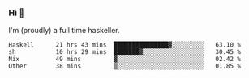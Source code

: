 ### Hi 👋

I'm (proudly) a full time haskeller.

<!--START_SECTION:waka-->

```text
Haskell      21 hrs 43 mins  ███████████████▓░░░░░░░░░   63.10 %
sh           10 hrs 29 mins  ███████▓░░░░░░░░░░░░░░░░░   30.45 %
Nix          49 mins         ▓░░░░░░░░░░░░░░░░░░░░░░░░   02.42 %
Other        38 mins         ▒░░░░░░░░░░░░░░░░░░░░░░░░   01.85 %
```

<!--END_SECTION:waka-->
